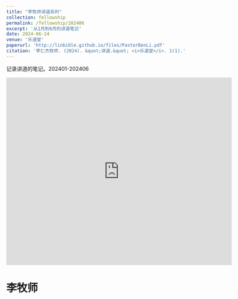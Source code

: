```yaml
---
title: "李牧师讲道系列"
collection: fellowship
permalink: /fellowship/202406
excerpt: '从1月到6月的讲道笔记'
date: 2024-06-24
venue: '乐道堂'
paperurl: 'http://linbible.github.io/files/PasterBenLi.pdf'
citation: '李仁杰牧师. (2024). &quot;讲道.&quot; <i>乐道堂</i>. 1(1).'
---
```


记录讲道的笔记。202401-202406

<embed src= 'http://linbible.github.io/files/PasterBenLi.pdf' width="600" height="500" type="application/pdf">


李牧师
======